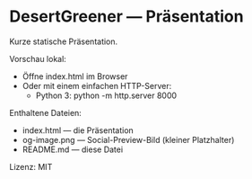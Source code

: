 # DesertGreener — Präsentation

Kurze statische Präsentation.

Vorschau lokal:

- Öffne index.html im Browser
- Oder mit einem einfachen HTTP-Server:
  - Python 3: python -m http.server 8000

Enthaltene Dateien:
- index.html — die Präsentation
- og-image.png — Social-Preview-Bild (kleiner Platzhalter)
- README.md — diese Datei

Lizenz: MIT
